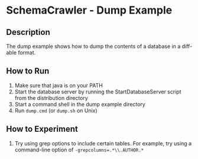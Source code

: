# SchemaCrawler - Dump Example

## Description
The dump example shows how to dump the contents of a database in a diff-able format.

## How to Run
1. Make sure that java is on your PATH
2. Start the database server by running the StartDatabaseServer script from the distribution directory 
3. Start a command shell in the dump example directory 
4. Run `dump.cmd` (or `dump.sh` on Unix) 

## How to Experiment
1. Try using grep options to include certain tables. For example, try using a command-line option of `-grepcolumns=.*\\.AUTHOR.*`
